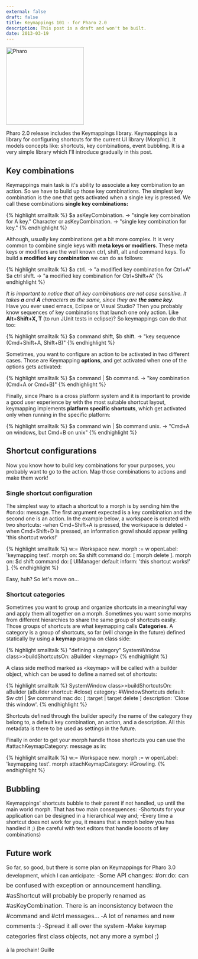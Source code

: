 ```yaml
---
external: false
draft: false
title: Keymappings 101 - for Pharo 2.0
description: This post is a draft and won't be built.
date: 2013-03-19
---
```


<img alt="Pharo" src="http://playingwithobjects.files.wordpress.com/2013/03/sans-titre-1.png?w=300" width="210" height="210" />

Pharo 2.0 release includes the Keymappings library. Keymappings is a library for configuring shortcuts for the current UI library (Morphic). It models concepts like: shortcuts, key combinations, event bubbling. It is a very simple library which I'll introduce gradually in this post.

Key combinations
----------------

Keymappings main task is it's ability to associate a key combination to an action. So we have to build up those key combinations. The simplest key combination is the one that gets activated when a single key is pressed. We call these combinations <strong>single key combinations</strong><strong>:</strong>

{% highlight smalltalk %}
$a asKeyCombination. -> "single key combination for A key."
Character cr asKeyCombination. -> "single key combination for  key."
{% endhighlight %}


Although, usually key combinations get a bit more complex. It is very common to combine single keys with <strong>meta keys or modifiers</strong>. These meta keys or modifiers are the well known ctrl, shift, alt and command keys. To build a <strong>modified key combination</strong> we can do as follows:

{% highlight smalltalk %}
$a ctrl. -> "a modified key combination for Ctrl+A"
$a ctrl shift. -> "a modified key combination for Ctrl+Shift+A"
{% endhighlight %}

<address>It is important to notice that all key combinations are not case sensitive. It takes <strong>a</strong> and <strong>A</strong> characters as the same, since they are <strong>the same key</strong>.</address>Have you ever used emacs, Eclipse or Visual Studio? Then you probably know sequences of key combinations that launch one only action. Like <strong>Alt+Shift+X, T </strong>(to run JUnit tests in eclipse)? So keymappings can do that too:

{% highlight smalltalk %}
$a command shift, $b shift. -> "key sequence (Cmd+Shift+A, Shift+B)"
{% endhighlight %}


Sometimes, you want to configure an action to be activated in two different cases. Those are Keymapping <strong>options</strong>, and get activated when one of the options gets activated:

{% highlight smalltalk %}
$a command | $b command. -> "key combination (Cmd+A or Cmd+B)"
{% endhighlight %}


Finally, since Pharo is a cross platform system and it is important to provide a good user experience by with the most suitable shortcut layout, keymapping implements <strong>platform specific shortcuts</strong>, which get activated only when running in the specific platform:

{% highlight smalltalk %}
$a command win | $b command unix. -&gt; &quot;Cmd+A on windows, but Cmd+B on unix&quot;
{% endhighlight %}

<h2>Shortcut configurations</h2>
Now you know how to build key combinations for your purposes, you probably want to go to the action. Map those combinations to actions and make them work!
<h3>Single shortcut configuration</h3>
The simplest way to attach a shortcut to a morph is by sending him the #on:do: message. The first argument expected is a key combination and the second one is an action. In the example below, a workspace is created with two shortcuts:
-<span style="line-height:14px;">when Cmd+Shift+A is pressed, the workspace is deleted</span>
-when Cmd+Shift+D is pressed, an information growl should appear yelling 'this shortcut works!'

{% highlight smalltalk %}
w:= Workspace new.
morph := w openLabel: 'keymapping test'.
morph on: $a shift command do: [ morph delete ].
morph on: $d shift command do: [ UIManager default inform: 'this shortcut works!' ].
{% endhighlight %}


Easy, huh? So let's move on...
<h3>Shortcut categories</h3>
Sometimes you want to group and organize shortcuts in a meaningful way and apply them all together on a morph. Sometimes you want some morphs from different hierarchies to share the same group of shortcuts easily. Those groups of shortcuts are what keymapping calls <b>Categories</b>. A category is a group of shortcuts, so far (will change in the future) defined statically by using a <b>keymap</b> pragma on class side:

{% highlight smalltalk %}
&quot;defining a category&quot;
SystemWindow class&gt;&gt;buildShortcutsOn: aBuilder
    &lt;keymap&gt;
{% endhighlight %}

A class side method marked as &lt;keymap&gt; will be called with a builder object, which can be used to define a named set of shortcuts:


{% highlight smalltalk %}
SystemWindow class>>buildShortcutsOn: aBuilder
    <keymap>
    (aBuilder shortcut: #close)
        category: #WindowShortcuts
        default: $w ctrl | $w command mac
        do: [ :target | target delete ]
        description: 'Close this window'.
{% endhighlight %}

Shortcuts defined through the builder specify the name of the category they belong to, a default key combination, an action, and a description. All this metadata is there to be used as settings in the future.

Finally in order to get your morph handle those shortcuts you can use the #attachKeymapCategory: message as in:


{% highlight smalltalk %}
w:= Workspace new.
morph := w openLabel: 'keymapping test'.
morph attachKeymapCategory: #Growling.
{% endhighlight %}

<h2>Bubbling</h2>
Keymappings' shortcuts bubble to their parent if not handled, up until the main world morph. That has two main consequences:
-Shortcuts for your application can be designed in a hierarchical way and;
-Every time a shortcut does not work for you, it means that a morph below you has handled it ;) (be careful with text editors that handle loooots of key combinations)

<h2>Future work</h2>
So far, so good, but there is some plan on Keymappings for Pharo 3.0 development, which I can anticipate:
-<span style="line-height:1.714285714;font-size:1rem;">Some API changes: #on:do: can be confused with exception or announcement handling. #asShortcut will probably be properly renamed as #asKeyCombination. There is an inconsistency between the #command and #ctrl messages...</span>
-<span style="line-height:1.714285714;font-size:1rem;">A lot of renames and new comments :)</span>
-<span style="line-height:1.714285714;font-size:1rem;">Spread it all over the system</span>
-<span style="line-height:1.714285714;font-size:1rem;">Make keymap categories first class objects, not any more a symbol ;)</span>

à la prochain!
Guille
